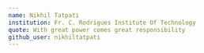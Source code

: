 ```yaml
---
name: Nikhil Tatpati
institution: Fr. C. Rodrigues Institute Of Technology
quote: With great power comes great responsibility
github_user: nikhiltatpati
---
```

